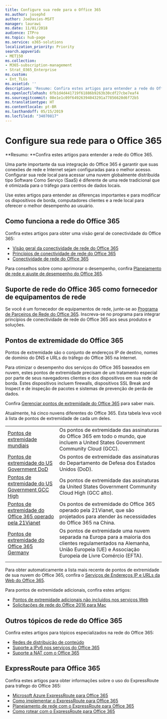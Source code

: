 ```yaml
---
title: Configure sua rede para o Office 365
ms.author: josephd
author: JoeDavies-MSFT
manager: laurawi
ms.date: 11/01/2018
audience: ITPro
ms.topic: hub-page
ms.service: o365-solutions
localization_priority: Priority
search.appverid:
- MET150
ms.collection:
- M365-subscription-management
- Strat_O365_Enterprise
ms.custom:
- Ent_TLGs
ms.assetid: ''
description: 'Resumo: Confira estes artigos para entender a rede do Office 365.'
ms.openlocfilehash: 6fb1d4d441719f61886b9263b30cdf27cbe7eaf4
ms.sourcegitcommit: 08e1e1c09f64926394043291a77856620d6f72b5
ms.translationtype: HT
ms.contentlocale: pt-BR
ms.lasthandoff: 05/15/2019
ms.locfileid: "34070817"
---
```

# <a name="set-up-your-network-for-office-365"></a>Configure sua rede para o Office 365

**Resumo: **Confira estes artigos para entender a rede do Office 365.
  
Uma parte importante da sua integração do Office 365 é garantir que suas conexões de rede e Internet sejam configuradas para o melhor acesso. Configurar sua rede local para acessar uma nuvem globalmente distribuída tipo Software Como Serviço (SaaS) é diferente de uma rede tradicional que é otimizada para o tráfego para centros de dados locais. 

Use estes artigos para entender as diferenças importantes e para modificar os dispositivos de borda, computadores clientes e a rede local para oferecer o melhor desempenho ao usuário.

## <a name="how-office-365-networking-works"></a>Como funciona a rede do Office 365

Confira estes artigos para obter uma visão geral de conectividade do Office 365:

- [Visão geral da conectividade de rede do Office 365](office-365-networking-overview.md)
- [Princípios de conectividade de rede do Office 365](office-365-network-connectivity-principles.md)
- [Conectividade de rede do Office 365](network-connectivity.md)

Para conselhos sobre como aprimorar o desempenho, confira [Planejamento de rede e ajuste de desempenho do Office 365](network-planning-and-performance.md).

## <a name="support-office-365-networking-as-a-network-equipment-vendor"></a>Suporte de rede do Office 365 como fornecedor de equipamentos de rede

Se você é um fornecedor de equipamentos de rede, junte-se ao [Programa de Parceiros de Rede do Office 365](office-365-networking-partner-program.md). Inscreva-se no programa para integrar princípios de conectividade de rede do Office 365 aos seus produtos e soluções. 

## <a name="office-365-endpoints"></a>Pontos de extremidade do Office 365

Pontos de extremidade são o conjunto de endereços IP de destino, nomes de domínio do DNS e URLs do tráfego do Office 365 na Internet. 

Para otimizar o desempenho dos serviços do Office 365 baseados em nuvem, estes pontos de extremidade precisam de um tratamento especial por parte de seus navegadores clientes e dos dispositivos em sua rede de borda. Estes dispositivos incluem firewalls, dispositivos SSL Break and Inspect e de inspeção de pacotes e sistemas de prevenção de perda de dados.

Confira [Gerenciar pontos de extremidade do Office 365](managing-office-365-endpoints.md) para saber mais.

Atualmente, há cinco nuvens diferentes do Office 365. Esta tabela leva você à lista de pontos de extremidade de cada um deles.

|||
|:-------|:-----|
| [Pontos de extremidade mundiais](urls-and-ip-address-ranges.md) | Os pontos de extremidade das assinaturas do Office 365 em todo o mundo, que incluem a United States Government Community Cloud (GCC). |
| [Pontos de extremidade do US Government DoD](office-365-u-s-government-dod-endpoints.md) | Os pontos de extremidade das assinaturas do Departamento de Defesa dos Estados Unidos (DoD). |
| [Pontos de extremidade do US Government GCC High](office-365-u-s-government-gcc-high-endpoints.md) | Os pontos de extremidade das assinaturas da United States Government Community Cloud High (GCC alto). |
| [Pontos de extremidade do Office 365 operado pela 21Vianet](urls-and-ip-address-ranges-21vianet.md) | Os pontos de extremidade do Office 365 operado pela 21Vianet, que são projetados para atender às necessidades do Office 365 na China. |
| [Pontos de extremidade do Office 365 Germany](office-365-germany-endpoints.md) | Os pontos de extremidade uma nuvem separada na Europa para a maioria dos clientes regulamentados na Alemanha, União Europeia (UE) e Associação Europeia de Livre Comércio (EFTA). |
|||

Para obter automaticamente a lista mais recente de pontos de extremidade de sua nuvem do Office 365, confira o [Serviços de Endereços IP e URLs da Web do Office 365](office-365-ip-web-service.md).

Para pontos de extremidade adicionais, confira estes artigos:

- [Pontos de extremidade adicionais não incluídos nos serviços Web](additional-office365-ip-addresses-and-urls.md)
- [Solicitações de rede do Office 2016 para Mac](network-requests-in-office-2016-for-mac.md)


## <a name="additional-topics-for-office-365-networking"></a>Outros tópicos de rede do Office 365

Confira estes artigos para tópicos especializados na rede do Office 365:

- [Redes de distribuição de conteúdo](content-delivery-networks.md)
- [Suporte a IPv6 nos serviços do Office 365](ipv6-support.md)
- [Suporte a NAT com o Office 365](nat-support-with-office-365.md)

## <a name="expressroute-for-office-365"></a>ExpressRoute para Office 365

Confira estes artigos para obter informações sobre o uso do ExpressRoute para tráfego do Office 365:

- [Microsoft Azure ExpressRoute para Office 365](azure-expressroute.md)
- [Como implementar o ExpressRoute para Office 365](implementing-expressroute.md)
- [Planejamento de rede com o ExpressRoute para Office 365](network-planning-with-expressroute.md)
- [Como rotear com o ExpressRoute para Office 365](routing-with-expressroute.md)
